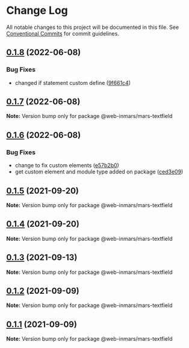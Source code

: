 # Change Log

All notable changes to this project will be documented in this file.
See [Conventional Commits](https://conventionalcommits.org) for commit guidelines.

## [0.1.8](https://github.com/MarsGotta/web-inmars/compare/@web-inmars/mars-textfield@0.1.7...@web-inmars/mars-textfield@0.1.8) (2022-06-08)


### Bug Fixes

* changed if statement custom define ([9f661c4](https://github.com/MarsGotta/web-inmars/commit/9f661c4fca934e04140207f2335664a530cd5d43))





## [0.1.7](https://github.com/MarsGotta/web-inmars/compare/@web-inmars/mars-textfield@0.1.6...@web-inmars/mars-textfield@0.1.7) (2022-06-08)

**Note:** Version bump only for package @web-inmars/mars-textfield





## [0.1.6](https://github.com/MarsGotta/web-inmars/compare/@web-inmars/mars-textfield@0.1.5...@web-inmars/mars-textfield@0.1.6) (2022-06-08)


### Bug Fixes

* change to fix custom elements ([e57b2b0](https://github.com/MarsGotta/web-inmars/commit/e57b2b07b16b130e198123a318289491646c397c))
* get custom element and module type added on package ([ced3e09](https://github.com/MarsGotta/web-inmars/commit/ced3e095f33185232fcf7b02415cb1479316cd2a))





## [0.1.5](https://github.com/MarsGotta/web-inmars/compare/@web-inmars/mars-textfield@0.1.4...@web-inmars/mars-textfield@0.1.5) (2021-09-20)

**Note:** Version bump only for package @web-inmars/mars-textfield





## [0.1.4](https://github.com/MarsGotta/web-inmars/compare/@web-inmars/mars-textfield@0.1.3...@web-inmars/mars-textfield@0.1.4) (2021-09-20)

**Note:** Version bump only for package @web-inmars/mars-textfield





## [0.1.3](https://github.com/MarsGotta/web-inmars/compare/@web-inmars/mars-textfield@0.1.2...@web-inmars/mars-textfield@0.1.3) (2021-09-13)

**Note:** Version bump only for package @web-inmars/mars-textfield





## [0.1.2](https://github.com/MarsGotta/web-inmars/compare/@web-inmars/mars-textfield@0.1.1...@web-inmars/mars-textfield@0.1.2) (2021-09-09)

**Note:** Version bump only for package @web-inmars/mars-textfield





## [0.1.1](https://github.com/MarsGotta/web-inmars/compare/@web-inmars/mars-textfield@0.1.0...@web-inmars/mars-textfield@0.1.1) (2021-09-09)

**Note:** Version bump only for package @web-inmars/mars-textfield
